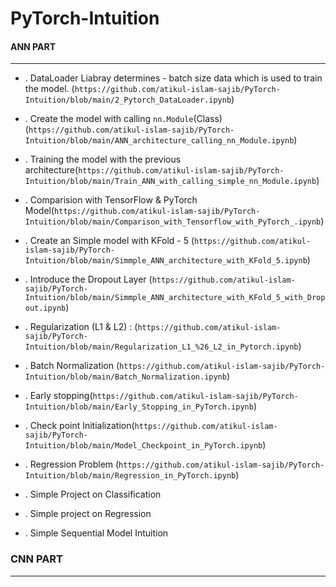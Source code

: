 # PyTorch-Intuition

#### ANN PART #####
------------------------------------------------------------------------------------------------------------------------------------------------------

* . DataLoader Liabray determines - batch size data which is used to train the model. (`https://github.com/atikul-islam-sajib/PyTorch-Intuition/blob/main/2_Pytorch_DataLoader.ipynb`)




* . Create the model with calling `nn.Module`(Class) (`https://github.com/atikul-islam-sajib/PyTorch-Intuition/blob/main/ANN_architecture_calling_nn_Module.ipynb`)



* . Training the model with the previous architecture(`https://github.com/atikul-islam-sajib/PyTorch-Intuition/blob/main/Train_ANN_with_calling_simple_nn_Module.ipynb`)



* . Comparision with TensorFlow & PyTorch Model(`https://github.com/atikul-islam-sajib/PyTorch-Intuition/blob/main/Comparison_with_Tensorflow_with_PyTorch_.ipynb`)


* . Create an Simple model with KFold - 5 (`https://github.com/atikul-islam-sajib/PyTorch-Intuition/blob/main/Simmple_ANN_architecture_with_KFold_5.ipynb`)


* . Introduce the Dropout Layer (`https://github.com/atikul-islam-sajib/PyTorch-Intuition/blob/main/Simmple_ANN_architecture_with_KFold_5_with_Dropout.ipynb`)


* . Regularization (L1 & L2) : (`https://github.com/atikul-islam-sajib/PyTorch-Intuition/blob/main/Regularization_L1_%26_L2_in_Pytorch.ipynb`)



* . Batch Normalization (`https://github.com/atikul-islam-sajib/PyTorch-Intuition/blob/main/Batch_Normalization.ipynb`)



* . Early stopping(`https://github.com/atikul-islam-sajib/PyTorch-Intuition/blob/main/Early_Stopping_in_PyTorch.ipynb`)



* . Check point Initialization(`https://github.com/atikul-islam-sajib/PyTorch-Intuition/blob/main/Model_Checkpoint_in_PyTorch.ipynb`)



* . Regression Problem (`https://github.com/atikul-islam-sajib/PyTorch-Intuition/blob/main/Regression_in_PyTorch.ipynb`)



* . Simple Project on Classification



* . Simple project on Regression


* . Simple Sequential Model Intuition



### CNN PART ###
------------------------------------------------------------------------------------------------------------------------------------------------------


